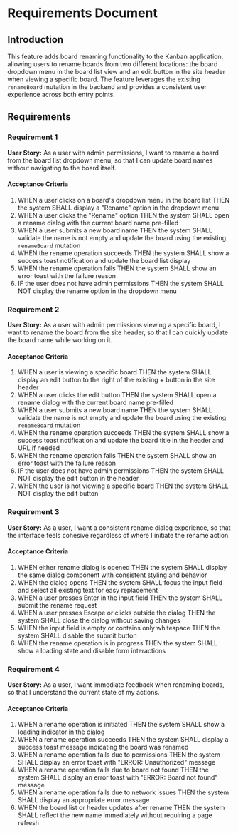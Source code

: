 # Requirements Document

## Introduction

This feature adds board renaming functionality to the Kanban application, allowing users to rename boards from two different locations: the board dropdown menu in the board list view and an edit button in the site header when viewing a specific board. The feature leverages the existing `renameBoard` mutation in the backend and provides a consistent user experience across both entry points.

## Requirements

### Requirement 1

**User Story:** As a user with admin permissions, I want to rename a board from the board list dropdown menu, so that I can update board names without navigating to the board itself.

#### Acceptance Criteria

1. WHEN a user clicks on a board's dropdown menu in the board list THEN the system SHALL display a "Rename" option in the dropdown menu
2. WHEN a user clicks the "Rename" option THEN the system SHALL open a rename dialog with the current board name pre-filled
3. WHEN a user submits a new board name THEN the system SHALL validate the name is not empty and update the board using the existing `renameBoard` mutation
4. WHEN the rename operation succeeds THEN the system SHALL show a success toast notification and update the board list display
5. WHEN the rename operation fails THEN the system SHALL show an error toast with the failure reason
6. IF the user does not have admin permissions THEN the system SHALL NOT display the rename option in the dropdown menu

### Requirement 2

**User Story:** As a user with admin permissions viewing a specific board, I want to rename the board from the site header, so that I can quickly update the board name while working on it.

#### Acceptance Criteria

1. WHEN a user is viewing a specific board THEN the system SHALL display an edit button to the right of the existing + button in the site header
2. WHEN a user clicks the edit button THEN the system SHALL open a rename dialog with the current board name pre-filled
3. WHEN a user submits a new board name THEN the system SHALL validate the name is not empty and update the board using the existing `renameBoard` mutation
4. WHEN the rename operation succeeds THEN the system SHALL show a success toast notification and update the board title in the header and URL if needed
5. WHEN the rename operation fails THEN the system SHALL show an error toast with the failure reason
6. IF the user does not have admin permissions THEN the system SHALL NOT display the edit button in the header
7. WHEN the user is not viewing a specific board THEN the system SHALL NOT display the edit button

### Requirement 3

**User Story:** As a user, I want a consistent rename dialog experience, so that the interface feels cohesive regardless of where I initiate the rename action.

#### Acceptance Criteria

1. WHEN either rename dialog is opened THEN the system SHALL display the same dialog component with consistent styling and behavior
2. WHEN the dialog opens THEN the system SHALL focus the input field and select all existing text for easy replacement
3. WHEN a user presses Enter in the input field THEN the system SHALL submit the rename request
4. WHEN a user presses Escape or clicks outside the dialog THEN the system SHALL close the dialog without saving changes
5. WHEN the input field is empty or contains only whitespace THEN the system SHALL disable the submit button
6. WHEN the rename operation is in progress THEN the system SHALL show a loading state and disable form interactions

### Requirement 4

**User Story:** As a user, I want immediate feedback when renaming boards, so that I understand the current state of my actions.

#### Acceptance Criteria

1. WHEN a rename operation is initiated THEN the system SHALL show a loading indicator in the dialog
2. WHEN a rename operation succeeds THEN the system SHALL display a success toast message indicating the board was renamed
3. WHEN a rename operation fails due to permissions THEN the system SHALL display an error toast with "ERROR: Unauthorized" message
4. WHEN a rename operation fails due to board not found THEN the system SHALL display an error toast with "ERROR: Board not found" message
5. WHEN a rename operation fails due to network issues THEN the system SHALL display an appropriate error message
6. WHEN the board list or header updates after rename THEN the system SHALL reflect the new name immediately without requiring a page refresh
